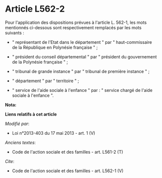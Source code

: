 # Article L562-2

Pour l'application des dispositions prévues à l'article L. 562-1, les mots mentionnés ci-dessous sont respectivement
remplacés par les mots suivants :

- " représentant de l'Etat dans le département " par " haut-commissaire de la République en Polynésie française " ;

- " président du conseil départemental " par " président du gouvernement de la Polynésie française " ;

- " tribunal de grande instance " par " tribunal de première instance " ;

- " département " par " territoire " ;

- " service de l'aide sociale à l'enfance " par : " service chargé de l'aide sociale à l'enfance ".

**Nota:**



**Liens relatifs à cet article**

_Modifié par_:

  - Loi n°2013-403 du 17 mai 2013 - art. 1 (V)

_Anciens textes_:

  - Code de l'action sociale et des familles - art. L561-2 (T)

_Cite_:

  - Code de l'action sociale et des familles - art. L562-1 (V)
